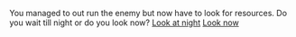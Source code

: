 You managed to out run the enemy but now have to look for resources. Do you wait till night or do you look now?
[Look at night](night.md)
[Look now](day.md)